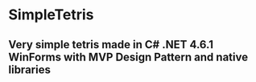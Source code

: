 # SimpleTetris
## Very simple tetris made in C# .NET 4.6.1 WinForms with MVP Design Pattern and native libraries
